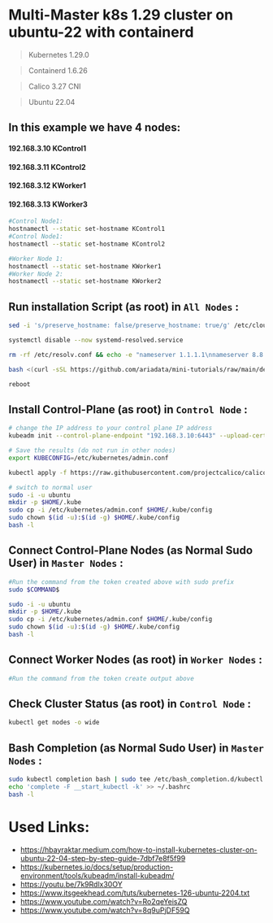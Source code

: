 # Multi-Master k8s 1.29 cluster on ubuntu-22 with containerd

> Kubernetes 1.29.0

> Containerd 1.6.26

> Calico 3.27 CNI

>Ubuntu 22.04

## In this example we have 4 nodes:

#### 192.168.3.10 KControl1
#### 192.168.3.11 KControl2
#### 192.168.3.12 KWorker1
#### 192.168.3.13 KWorker3

```bash
#Control Node1:
hostnamectl --static set-hostname KControl1
#Control Node1:
hostnamectl --static set-hostname KControl2

#Worker Node 1:
hostnamectl --static set-hostname KWorker1
#Worker Node 2:
hostnamectl --static set-hostname KWorker2
```

## Run installation Script (as root) in `All Nodes` :
```bash
sed -i 's/preserve_hostname: false/preserve_hostname: true/g' /etc/cloud/cloud.cfg

systemctl disable --now systemd-resolved.service

rm -rf /etc/resolv.conf && echo -e "nameserver 1.1.1.1\nnameserver 8.8.4.4\n" | tee /etc/resolv.conf

bash <(curl -sSL https://github.com/ariadata/mini-tutorials/raw/main/devops/kubernetes/1.29/k8s-ubuntu22-root.sh)

reboot
```

## Install Control-Plane (as root) in `Control Node` :
```bash
# change the IP address to your control plane IP address
kubeadm init --control-plane-endpoint "192.168.3.10:6443" --upload-certs --kubernetes-version 1.29.0 --pod-network-cidr=10.10.0.0/16

# Save the results (do not run in other nodes)
export KUBECONFIG=/etc/kubernetes/admin.conf

kubectl apply -f https://raw.githubusercontent.com/projectcalico/calico/v3.27.0/manifests/calico.yaml

# switch to normal user
sudo -i -u ubuntu
mkdir -p $HOME/.kube
sudo cp -i /etc/kubernetes/admin.conf $HOME/.kube/config
sudo chown $(id -u):$(id -g) $HOME/.kube/config
bash -l
```
## Connect Control-Plane Nodes (as Normal Sudo User) in `Master Nodes` :
```bash
#Run the command from the token created above with sudo prefix
sudo $COMMAND$

sudo -i -u ubuntu
mkdir -p $HOME/.kube
sudo cp -i /etc/kubernetes/admin.conf $HOME/.kube/config
sudo chown $(id -u):$(id -g) $HOME/.kube/config
bash -l
```

## Connect Worker Nodes (as root) in `Worker Nodes` :
```bash
#Run the command from the token create output above
```

## Check Cluster Status (as root) in `Control Node` :
```bash
kubectl get nodes -o wide
```

## Bash Completion (as Normal Sudo User) in `Master Nodes` :
```bash
sudo kubectl completion bash | sudo tee /etc/bash_completion.d/kubectl > /dev/null
echo 'complete -F __start_kubectl -k' >> ~/.bashrc
bash -l
```


# Used Links:
- https://hbayraktar.medium.com/how-to-install-kubernetes-cluster-on-ubuntu-22-04-step-by-step-guide-7dbf7e8f5f99
- https://kubernetes.io/docs/setup/production-environment/tools/kubeadm/install-kubeadm/
- https://youtu.be/7k9Rdlx30OY
- https://www.itsgeekhead.com/tuts/kubernetes-126-ubuntu-2204.txt
- https://www.youtube.com/watch?v=Ro2qeYeisZQ
- https://www.youtube.com/watch?v=8q9uPjDF59Q
